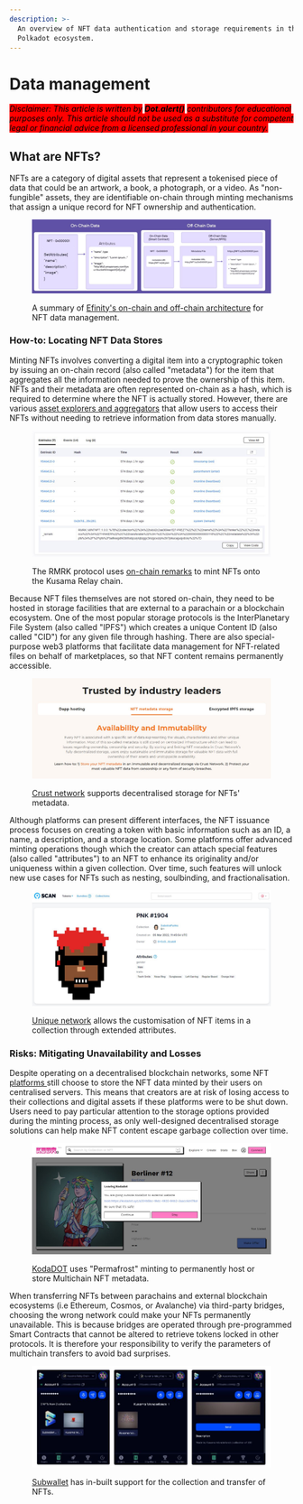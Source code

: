 ```yaml
---
description: >-
  An overview of NFT data authentication and storage requirements in the
  Polkadot ecosystem.
---
```


# Data management

_<mark style="background-color:red;">Disclaimer: This article is written by</mark> <mark style="background-color:red;"></mark><mark style="background-color:red;">**Dot.alert()**</mark> <mark style="background-color:red;"></mark><mark style="background-color:red;">contributors for educational purposes only. This article should not be used as a substitute for competent legal or financial advice from a licensed professional in your country.</mark>_



## What are NFTs?

NFTs are a category of digital assets that represent a tokenised piece of data that could be an artwork, a book, a photograph, or a video. As "non-fungible" assets, they are identifiable on-chain through minting mechanisms that assign a unique record for NFT ownership and authentication.&#x20;

<figure><img src="../../../.gitbook/assets/O_NFTEfinityData.JPG" alt="Efinity&#x27;s architecture for NFT Data management with on-chain and off-chain components."><figcaption><p>A summary of <a href="https://openplatform.docs.enjin.io/introduction/about-efinity/attributes-and-metadata">Efinity's on-chain and off-chain architecture</a> for NFT data management.</p></figcaption></figure>



### How-to: Locating NFT Data Stores

Minting NFTs involves converting a digital item into a cryptographic token by issuing an on-chain record (also called "metadata") for the item that aggregates all the information needed to prove the ownership of this item. NFTs and their metadata are often represented on-chain as a hash, which is required to determine where the NFT is actually stored. However, there are various [asset explorers and aggregators](../../../useful-tools/explorers.md) that allow users to access their NFTs without needing to retrieve information from data stores manually.&#x20;

<figure><img src="../../../.gitbook/assets/O_NFTRemark.JPG" alt="Details of a remark NFT minting transaction on the Kusama Relay chain."><figcaption><p>The RMRK protocol uses <a href="https://kusama.subscan.io/block/9546415">on-chain remarks</a> to mint NFTs onto the Kusama Relay chain.</p></figcaption></figure>

Because NFT files themselves are not stored on-chain, they need to be hosted in storage facilities that are external to a parachain or a blockchain ecosystem. One of the most popular storage protocols is the InterPlanetary File System (also called "IPFS") which creates a unique Content ID (also called "CID") for any given file through hashing. There are also special-purpose web3 platforms that facilitate data management for NFT-related files on behalf of marketplaces, so that NFT content remains permanently accessible.

<figure><img src="../../../.gitbook/assets/O_NFTCrust.JPG" alt=""><figcaption><p><a href="https://crust.network/">Crust network</a> supports decentralised storage for NFTs' metadata.</p></figcaption></figure>

Although platforms can present different interfaces, the NFT issuance process focuses on creating a token with basic information such as an ID, a name, a description, and a storage location. Some platforms offer advanced minting operations though which the creator can attach special features (also called "attributes") to an NFT to enhance its originality and/or uniqueness within a given collection. Over time, such features will unlock new use cases for NFTs such as nesting, soulbinding, and fractionalisation.

<figure><img src="../../../.gitbook/assets/O_NFTUniqueExplorer.JPG" alt="Display of an NFT minted on Unique network with additional attributes."><figcaption><p><a href="https://unique.network/">Unique network</a> allows the customisation of NFT items in a collection through extended attributes.</p></figcaption></figure>



### Risks: Mitigating Unavailability and Losses

Despite operating on a decentralised blockchain networks, some NFT [platforms ](../../5.regulations/platforms/)still choose to store the NFT data minted by their users on centralised servers. This means that creators are at risk of losing access to their collections and digital assets if these platforms were to be shut down. Users need to pay particular attention to the storage options provided during the minting process, as only well-designed decentralised storage solutions can help make NFT content escape garbage collection over time.

<figure><img src="../../../.gitbook/assets/O_NFTKodaDOTStore.JPG" alt="An NFT minted on the Basilisk parachain and permanently hosted on KodaDOT."><figcaption><p><a href="https://kodadot.xyz/bsx/">KodaDOT</a> uses "Permafrost" minting to permanently host or store Multichain NFT metadata.</p></figcaption></figure>

When transferring NFTs between parachains and external blockchain ecosystems (i.e Ethereum, Cosmos, or Avalanche) via third-party bridges, choosing the wrong network could make your NFTs permanently unavailable. This is because bridges are operated through pre-programmed Smart Contracts that cannot be altered to retrieve tokens locked in other protocols. It is therefore your responsibility to verify the parameters of multichain transfers to avoid bad surprises.

<figure><img src="../../../.gitbook/assets/O_NFTSubwalletSend.JPG" alt="A guide for transferring NFTs with Subwallet."><figcaption><p><a href="https://subwallet.app/">Subwallet</a> has in-built support for the collection and transfer of NFTs.</p></figcaption></figure>

